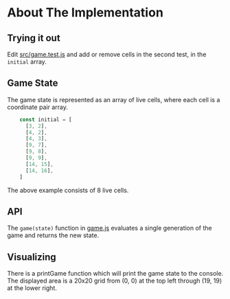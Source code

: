 # About The Implementation

## Trying it out

Edit [src/game.test.js](./src/game.test.js) and add or remove cells in the
second test, in the `initial` array.

## Game State

The game state is represented as an array of live cells, where each cell is a
coordinate pair array.

```javascript
    const initial = [
      [3, 2],
      [4, 2],
      [4, 3],
      [9, 7],
      [9, 8],
      [9, 9],
      [14, 15],
      [14, 16],
    ]
```

The above example consists of 8 live cells.

## API

The `game(state)` function in [game.js](./src/game.js) evaluates a single
generation of the game and returns the new state.

## Visualizing

There is a printGame function which will print the game state to the console.
The displayed area is a 20x20 grid from (0, 0) at the top left through
(19, 19) at the lower right.

